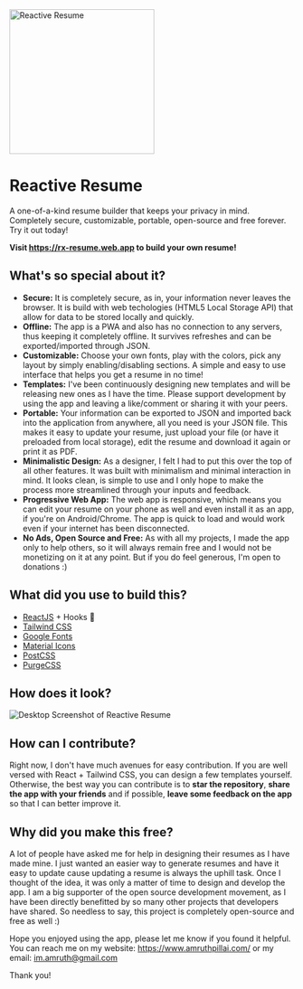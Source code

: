 <img src="https://i.imgur.com/4eps4gP.png" alt="Reactive Resume" width="256px"  height="256px"/>

# Reactive Resume

A one-of-a-kind resume builder that keeps your privacy in mind.  
Completely secure, customizable, portable, open-source and free forever.  
Try it out today!

**Visit https://rx-resume.web.app to build your own resume!**

## What's so special about it?

* **Secure:** It is completely secure, as in, your information never leaves the browser. It is build with web techologies (HTML5 Local Storage API) that allow for data to be stored locally and quickly.
* **Offline:** The app is a PWA and also has no connection to any servers, thus keeping it completely offline. It survives refreshes and can be exported/imported through JSON.
* **Customizable:** Choose your own fonts, play with the colors, pick any layout by simply enabling/disabling sections. A simple and easy to use interface that helps you get a resume in no time!
* **Templates:** I've been continuously designing new templates and will be releasing new ones as I have the time. Please support development by using the app and leaving a like/comment or sharing it with your peers.
* **Portable:** Your information can be exported to JSON and imported back into the application from anywhere, all you need is your JSON file. This makes it easy to update your resume, just upload your file (or have it preloaded from local storage), edit the resume and download it again or print it as PDF.
* **Minimalistic Design:** As a designer, I felt I had to put this over the top of all other features. It was built with minimalism and minimal interaction in mind. It looks clean, is simple to use and I only hope to make the process more streamlined through your inputs and feedback.
* **Progressive Web App:** The web app is responsive, which means you can edit your resume on your phone as well and even install it as an app, if you're on Android/Chrome. The app is quick to load and would work even if your internet has been disconnected.
* **No Ads, Open Source and Free:** As with all my projects, I made the app only to help others, so it will always remain free and I would not be monetizing on it at any point. But if you do feel generous, I'm open to donations :)

## What did you use to build this?

* [ReactJS](https://reactjs.org/) + Hooks 🎉
* [Tailwind CSS](https://tailwindcss.com/)
* [Google Fonts](https://fonts.google.com/)
* [Material Icons](https://material.io/resources/icons/)
* [PostCSS](https://postcss.org/)
* [PurgeCSS](https://purgecss.com/)

## How does it look?

<img src="https://i.imgur.com/8tALotC.png" alt="Desktop Screenshot of Reactive Resume" />

## How can I contribute?

Right now, I don't have much avenues for easy contribution. If you are well versed with React + Tailwind CSS, you can design a few templates yourself. Otherwise, the best way you can contribute is to **star the repository**, **share the app with your friends** and if possible, **leave some feedback on the app** so that I can better improve it.

## Why did you make this free?

A lot of people have asked me for help in designing their resumes as I have made mine. I just wanted an easier way to generate resumes and have it easy to update cause updating a resume is always the uphill task. Once I thought of the idea, it was only a matter of time to design and develop the app. I am a big supporter of the open source development movement, as I have been directly benefitted by so many other projects that developers have shared. So needless to say, this project is completely open-source and free as well :)

Hope you enjoyed using the app, please let me know if you found it helpful.
You can reach me on my website: https://www.amruthpillai.com/
or my email: im.amruth@gmail.com

Thank you!
